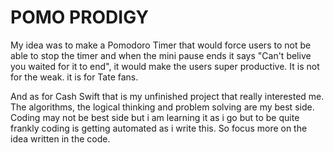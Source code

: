 <h1>POMO PRODIGY</h1>
<p>My idea was to make a Pomodoro Timer that would force users to not be able to stop the timer and when the mini pause ends it says "Can't belive you waited for it to end", it would make the users super productive. It is not for the weak. it is for Tate fans.</p>
<p>And as for Cash Swift that is my unfinished project that really interested me. The algorithms, the logical thinking and problem solving are my best side. Coding may not be best side but i am learning it as i go but to be quite frankly coding is getting automated as i write this. So focus more on the idea written in the code.  </p>
